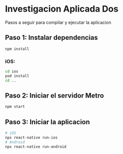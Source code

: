 # Investigacion Aplicada Dos

Pasos a seguir para compilar y ejecutar la aplicacion

## Paso 1: Instalar dependencias 

```bash
npm install
```

### iOS:

```bash
cd ios
pod install
cd ..
```

## Paso 2: Iniciar el servidor Metro 

```bash
npm start
```

## Paso 3: Iniciar la aplicacion

```bash
# iOS
npx react-native run-ios
# Android
npx react-native run-android
```
